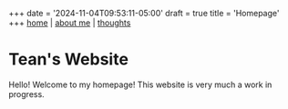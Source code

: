 +++
date = '2024-11-04T09:53:11-05:00'
draft = true
title = 'Homepage'
+++
[home](.) | [about me](about) | [thoughts](thoughts)

# Tean's Website
Hello! Welcome to my homepage! This website is very much a work in progress.